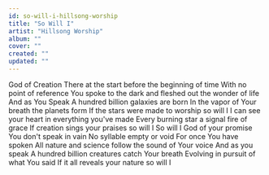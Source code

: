 ```yaml
---
id: so-will-i-hillsong-worship
title: "So Will I"
artist: "Hillsong Worship"
album: ""
cover: ""
created: ""
updated: ""
---
```


God of Creation
There at the start before the beginning of time
With no point of reference
You spoke to the dark and fleshed out the wonder of life
And as You Speak
A hundred billion galaxies are born
In the vapor of Your breath the planets form
If the stars were made to worship so will I
I can see your heart in everything you've made
Every burning star a signal fire of grace
If creation sings your praises so will I
So will I
God of your promise
You don't speak in vain
No syllable empty or void
For once You have spoken
All nature and science follow the sound of Your voice
And as you speak
A hundred billion creatures catch Your breath
Evolving in pursuit of what You said
If it all reveals your nature so will I